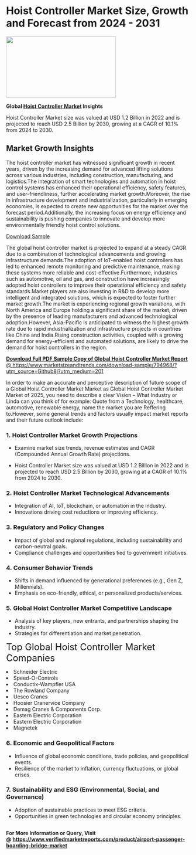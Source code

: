 <H1>Hoist Controller Market Size, Growth and Forecast from 2024 - 2031</H1><img class="aligncenter size-medium wp-image-584254" src="https://thirdeyenews.in/wp-content/uploads/2024/09/Global-Market-Research-300x168.jpeg" alt="" width="300" height="168" /><p><strong>Global&nbsp;<a href="https://www.marketsizeandtrends.com/download-sample/794968/?utm_source=Github8j?utm_medium=201">Hoist Controller Market</a> Insights</strong></p><p>Hoist Controller Market size was valued at USD 1.2 Billion in 2022 and is projected to reach USD 2.5 Billion by 2030, growing at a CAGR of 10.1% from 2024 to 2030.</p><p><h2>Market Growth Insights</h2> <p>The hoist controller market has witnessed significant growth in recent years, driven by the increasing demand for advanced lifting solutions across various industries, including construction, manufacturing, and logistics.The integration of smart technologies and automation in hoist control systems has enhanced their operational efficiency, safety features, and user-friendliness, further accelerating market growth.Moreover, the rise in infrastructure development and industrialization, particularly in emerging economies, is expected to create new opportunities for the market over the forecast period.Additionally, the increasing focus on energy efficiency and sustainability is pushing companies to innovate and develop more environmentally friendly hoist control solutions.</p> <p><a href="#">Download Sample</a></p> <p>The global hoist controller market is projected to expand at a steady CAGR due to a combination of technological advancements and growing infrastructure demands.The adoption of IoT-enabled hoist controllers has led to enhanced remote monitoring and predictive maintenance, making these systems more reliable and cost-effective.Furthermore, industries such as automotive, oil and gas, and construction have increasingly adopted hoist controllers to improve their operational efficiency and safety standards.Market players are also investing in R&D to develop more intelligent and integrated solutions, which is expected to foster further market growth.The market is experiencing regional growth variations, with North America and Europe holding a significant share of the market, driven by the presence of leading manufacturers and advanced technological adoption.However, Asia-Pacific is anticipated to witness the highest growth rate due to rapid industrialization and infrastructure projects in countries like China and India.Rising construction activities, coupled with a growing demand for energy-efficient and automated solutions, are likely to drive the demand for hoist controllers in the region.</p> <p><a href="#"></p><p><span class=""><strong>Download Full PDF Sample Copy of Global Hoist Controller Market Report</strong> @ <a href="https://www.marketsizeandtrends.com/download-sample/794968/?utm_source=Github8j?utm_medium=201" target="_blank">https://www.marketsizeandtrends.com/download-sample/794968/?utm_source=Github8j?utm_medium=201</a></span></p><p>In order to make an accurate and perceptive description of future scope of a Global&nbsp;Hoist Controller Market Market as Global&nbsp;Hoist Controller Market Market of 2025, you need to describe a clear Vision &ndash; What Industry or Linda can you think of for example: Quote from a Technology, healthcare, automotive, renewable energy, name the market you are Reffering to.However, some general trends and factors usually impact market reports and their future outlook include:</p><h3>1.&nbsp;<strong>Hoist Controller Market Growth Projections</strong></h3><ul><li>Examine market size trends, revenue estimates and CAGR (Compounded Annual Growth Rate) projections.</li><li><p>Hoist Controller Market size was valued at USD 1.2 Billion in 2022 and is projected to reach USD 2.5 Billion by 2030, growing at a CAGR of 10.1% from 2024 to 2030.</p></li></ul><h3>2.&nbsp;<strong>Hoist Controller Market Technological Advancements</strong></h3><ul><li>Integration of AI, IoT, blockchain, or automation in the industry.</li><li>Innovations driving cost reductions or improving efficiency.</li></ul><h3>3.&nbsp;<strong>Regulatory and Policy Changes</strong></h3><ul><li>Impact of global and regional regulations, including sustainability and carbon-neutral goals.</li><li>Compliance challenges and opportunities tied to government initiatives.</li></ul><h3>4.&nbsp;<strong>Consumer Behavior Trends</strong></h3><ul><li>Shifts in demand influenced by generational preferences (e.g., Gen Z, Millennials).</li><li>Emphasis on eco-friendly, ethical, or personalized products/services.</li></ul><h3>5.&nbsp;<strong>Global Hoist Controller Market Competitive Landscape</strong></h3><ul><li>Analysis of key players, new entrants, and partnerships shaping the industry.</li><li>Strategies for differentiation and market penetration.</li></ul><p data-pm-slice="1 1 []"><span style="color: inherit; font-family: inherit; font-size: 25px;">Top Global Hoist Controller Market Companies</span></p><div class="" data-test-id=""><p><li>Schneider Electric</li><li> Speed-O-Controls</li><li> Conductix-Wampfler USA</li><li> The Rowland Company</li><li> Uesco Cranes</li><li> Hoosier Cranervice Company</li><li> Demag Cranes & Components Corp.</li><li> Eastern Electric Corporation</li><li> Eastern Electric Corporation</li><li> Magnetek</li></p></div><h3>6.&nbsp;<strong>Economic and Geopolitical Factors</strong></h3><ul><li>Influence of global economic conditions, trade policies, and geopolitical events.</li><li>Resilience of the market to inflation, currency fluctuations, or global crises.</li></ul><h3>7.&nbsp;<strong>Sustainability and ESG (Environmental, Social, and Governance)</strong></h3><ul><li>Adoption of sustainable practices to meet ESG criteria.</li><li>Opportunities in green technologies and circular economy principles.</li></ul><h2><strong style="font-size: 14px;">For More Information or Query, Visit @&nbsp;</strong><a style="background-color: #ffffff; font-size: 14px;" href="https://www.marketsizeandtrends.com/report/hoist-controller-market/" target="_blank">https://www.verifiedmarketreports.com/product/airport-passenger-boarding-bridge-market</a></h2>
